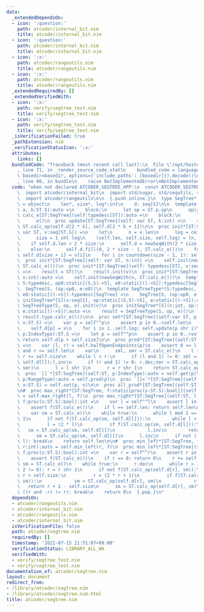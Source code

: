 ```yaml
---
data:
  _extendedDependsOn:
  - icon: ':question:'
    path: atcoder/internal_bit.nim
    title: atcoder/internal_bit.nim
  - icon: ':question:'
    path: atcoder/internal_bit.nim
    title: atcoder/internal_bit.nim
  - icon: ':x:'
    path: atcoder/rangeutils.nim
    title: atcoder/rangeutils.nim
  - icon: ':x:'
    path: atcoder/rangeutils.nim
    title: atcoder/rangeutils.nim
  _extendedRequiredBy: []
  _extendedVerifiedWith:
  - icon: ':x:'
    path: verify/segtree_test.nim
    title: verify/segtree_test.nim
  - icon: ':x:'
    path: verify/segtree_test.nim
    title: verify/segtree_test.nim
  _isVerificationFailed: true
  _pathExtension: nim
  _verificationStatusIcon: ':x:'
  attributes:
    links: []
  bundledCode: "Traceback (most recent call last):\n  File \"/opt/hostedtoolcache/Python/3.10.0/x64/lib/python3.10/site-packages/onlinejudge_verify/documentation/build.py\"\
    , line 71, in _render_source_code_stat\n    bundled_code = language.bundle(stat.path,\
    \ basedir=basedir, options={'include_paths': [basedir]}).decode()\n  File \"/opt/hostedtoolcache/Python/3.10.0/x64/lib/python3.10/site-packages/onlinejudge_verify/languages/nim.py\"\
    , line 86, in bundle\n    raise NotImplementedError\nNotImplementedError\n"
  code: "when not declared ATCODER_SEGTREE_HPP:\n  const ATCODER_SEGTREE_HPP* = 1\n\
    \  import atcoder/internal_bit\n  import std/sugar, std/sequtils, std/algorithm\n\
    \  import atcoder/rangeutils\n\n  {.push inline.}\n  type SegTree*[S; p:static[tuple]]\
    \ = object\n    len*, size*, log*:int\n    d: seq[S]\n\n  template calc_op[ST:SegTree](self:typedesc[ST],\
    \ a, b:ST.S):auto =\n    block:\n      let op = ST.p.op\n      op(a, b)\n  template\
    \ calc_e[ST:SegTree](self:typedesc[ST]):auto =\n    block:\n      let e = ST.p.e\n\
    \      e()\n  proc update[ST:SegTree](self: var ST, k:int) =\n    self.d[k] =\
    \ ST.calc_op(self.d[2 * k], self.d[2 * k + 1])\n\n  proc init*[ST:SegTree](self:\
    \ var ST, v:seq[ST.S]) =\n    let\n      n = v.len\n      log = ceil_pow2(n)\n\
    \      size = 1 shl log\n    (self.len, self.size, self.log) = (n, size, log)\n\
    \    if self.d.len < 2 * size:\n      self.d = newSeqWith(2 * size, ST.calc_e())\n\
    \    else:\n      self.d.fill(0, 2 * size - 1, ST.calc_e())\n    for i in 0..<n:\
    \ self.d[size + i] = v[i]\n    for i in countdown(size - 1, 1): self.update(i)\n\
    \  proc init*[ST:SegTree](self: var ST, n:int) =\n    self.init(newSeqWith(n,\
    \ ST.calc_e()))\n  proc init*[ST:SegTree](self: typedesc[ST], v:seq[ST.S]):auto\
    \ =\n    result = ST()\n    result.init(v)\n  proc init*[ST:SegTree](self: typedesc[ST],\
    \ n:int):auto =\n    self.init(newSeqWith(n, ST.calc_e()))\n  template getType*(ST:typedesc[SegTree],\
    \ S:typedesc, op0:static[(S,S)->S], e0:static[()->S]):typedesc[SegTree] =\n  \
    \  SegTree[S, (op:op0, e:e0)]\n  template SegTreeType*(S:typedesc, op0:static[(S,S)->S],\
    \ e0:static[()->S]):typedesc[SegTree] =\n    SegTree[S, (op:op0, e:e0)]\n  proc\
    \ initSegTree*[S](v:seq[S], op:static[(S,S)->S], e:static[()->S]):auto =\n   \
    \ SegTreeType(S, op, e).init(v)\n  proc initSegTree*[S](n:int, op:static[(S,S)->S],\
    \ e:static[()->S]):auto =\n    result = SegTreeType(S, op, e)()\n    result.init(newSeqWith(n,\
    \ result.type.calc_e()))\n\n  proc set*[ST:SegTree](self:var ST, p:IndexType,\
    \ x:ST.S) =\n    var p = self^^p\n    assert p in 0..<self.len\n    p += self.size\n\
    \    self.d[p] = x\n    for i in 1..self.log: self.update(p shr i)\n\n  proc get*[ST:SegTree](self:ST,\
    \ p:IndexType):ST.S =\n    let p = self^^p\n    assert p in 0..<self.len\n   \
    \ return self.d[p + self.size]\n\n  proc prod*[ST:SegTree](self:ST, p:RangeType):ST.S\
    \ =\n    var (l, r) = self.halfOpenEndpoints(p)\n    assert 0 <= l and l <= r\
    \ and r <= self.len\n    var\n      sml, smr = ST.calc_e()\n    l += self.size;\
    \ r += self.size\n    while l < r:\n      if (l and 1) != 0: sml = ST.calc_op(sml,\
    \ self.d[l]);l.inc\n      if (r and 1) != 0: r.dec;smr = ST.calc_op(self.d[r],\
    \ smr)\n      l = l shr 1\n      r = r shr 1\n    return ST.calc_op(sml, smr)\n\
    \  proc `[]`*[ST:SegTree](self:ST, p:IndexType):auto = self.get(p)\n  proc `[]`*[ST:SegTree](self:ST,\
    \ p:RangeType):auto = self.prod(p)\n  proc `[]=`*[ST:SegTree](self:var ST, p:IndexType,\
    \ x:ST.S) = self.set(p, x)\n\n  proc all_prod*[ST:SegTree](self:ST):ST.S = self.d[1]\n\
    \n#  proc max_right*[ST:SegTree, f:static[proc(s:ST.S):bool]](self:ST, l:int):auto\
    \ = self.max_right(l, f)\n  proc max_right*[ST:SegTree](self:ST, l:IndexType,\
    \ f:proc(s:ST.S):bool):int =\n    var l = self^^l\n    assert l in 0..self.len\n\
    \    assert f(ST.calc_e())\n    if l == self.len: return self.len\n    l += self.size\n\
    \    var sm = ST.calc_e()\n    while true:\n      while l mod 2 == 0: l = l shr\
    \ 1\n      if not f(ST.calc_op(sm, self.d[l])):\n        while l < self.size:\n\
    \          l = (2 * l)\n          if f(ST.calc_op(sm, self.d[l])):\n         \
    \   sm = ST.calc_op(sm, self.d[l])\n            l.inc\n        return l - self.size\n\
    \      sm = ST.calc_op(sm, self.d[l])\n      l.inc\n      if not ((l and -l) !=\
    \ l): break\n    return self.len\n\n#  proc min_left*[ST:SegTree, f:static[proc(s:ST.S):bool]](self:ST,\
    \ r:int):auto = self.min_left(r, f)\n  proc min_left*[ST:SegTree](self:ST, r:IndexType,\
    \ f:proc(s:ST.S):bool):int =\n    var r = self^^r\n    assert r in 0..self.len\n\
    \    assert f(ST.calc_e())\n    if r == 0: return 0\n    r += self.size\n    var\
    \ sm = ST.calc_e()\n    while true:\n      r.dec\n      while r > 1 and (r mod\
    \ 2 != 0): r = r shr 1\n      if not f(ST.calc_op(self.d[r], sm)):\n        while\
    \ r < self.size:\n          r = (2 * r + 1)\n          if f(ST.calc_op(self.d[r],\
    \ sm)):\n            sm = ST.calc_op(self.d[r], sm)\n            r.dec\n     \
    \   return r + 1 - self.size\n      sm = ST.calc_op(self.d[r], sm)\n      if not\
    \ ((r and -r) != r): break\n    return 0\n  {.pop.}\n"
  dependsOn:
  - atcoder/rangeutils.nim
  - atcoder/internal_bit.nim
  - atcoder/rangeutils.nim
  - atcoder/internal_bit.nim
  isVerificationFile: false
  path: atcoder/segtree.nim
  requiredBy: []
  timestamp: '2021-07-15 21:51:07+09:00'
  verificationStatus: LIBRARY_ALL_WA
  verifiedWith:
  - verify/segtree_test.nim
  - verify/segtree_test.nim
documentation_of: atcoder/segtree.nim
layout: document
redirect_from:
- /library/atcoder/segtree.nim
- /library/atcoder/segtree.nim.html
title: atcoder/segtree.nim
---
```


